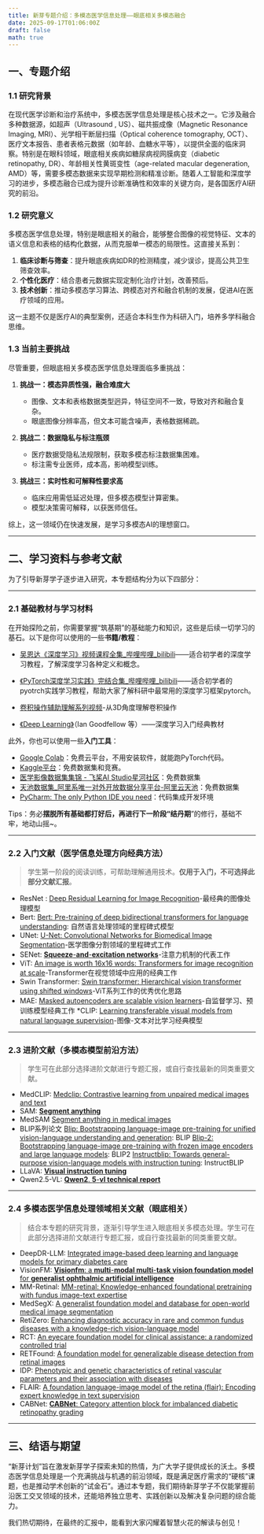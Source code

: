 ```yaml
---
title: 新芽专题介绍：多模态医学信息处理——眼底相关多模态融合
date: 2025-09-17T01:06:00Z
draft: false
math: true
---
```


## 一、专题介绍

### 1.1  研究背景

在现代医学诊断和治疗系统中，多模态医学信息处理是核心技术之一。它涉及融合多种数据源，如超声（Ultrasound , US）、磁共振成像（Magnetic Resonance Imaging, MRI）、光学相干断层扫描（Optical coherence tomography, OCT）、医疗文本报告、患者表格元数据（如年龄、血糖水平等），以提供全面的临床洞察。特别是在眼科领域，眼底相关疾病如糖尿病视网膜病变（diabetic retinopathy, DR）、年龄相关性黄斑变性（age-related macular degeneration, AMD）等，需要多模态数据来实现早期检测和精准诊断。随着人工智能和深度学习的进步，多模态融合已成为提升诊断准确性和效率的关键方向，是各国医疗AI研究的前沿。

### 1.2  研究意义

多模态医学信息处理，特别是眼底相关的融合，能够整合图像的视觉特征、文本的语义信息和表格的结构化数据，从而克服单一模态的局限性。这直接关系到：

1. **临床诊断与筛查**：提升眼底疾病如DR的检测精度，减少误诊，提高公共卫生筛查效率。
2. **个性化医疗**：结合患者元数据实现定制化治疗计划，改善预后。
3. **技术创新**：推动多模态学习算法、跨模态对齐和融合机制的发展，促进AI在医疗领域的应用。

这一主题不仅是医疗AI的典型案例，还适合本科生作为科研入门，培养多学科融合思维。

### 1.3  当前主要挑战

尽管重要，但眼底相关多模态医学信息处理面临多重挑战：

1. **挑战一：模态异质性强，融合难度大**

   * 图像、文本和表格数据类型迥异，特征空间不一致，导致对齐和融合复杂。
   * 眼底图像分辨率高，但文本可能含噪声，表格数据稀疏。

2. **挑战二：数据隐私与标注瓶颈**

   * 医疗数据受隐私法规限制，获取多模态标注数据集困难。
   * 标注需专业医师，成本高，影响模型训练。

3. **挑战三：实时性和可解释性要求高**

   * 临床应用需低延迟处理，但多模态模型计算密集。
   * 模型决策需可解释，以获医师信任。

综上，这一领域仍在快速发展，是学习多模态AI的理想窗口。

***

## 二、学习资料与参考文献

为了引导新芽学子逐步进入研究，本专题结构分为以下四部分：

***

### 2.1  基础教材与学习材料

在开始探险之前，你需要掌握“筑基期”的基础能力和知识，这些是后续一切学习的基石。以下是你可以使用的一些**书籍/教程**：


* [吴恩达《深度学习》视频课程全集_哔哩哔哩_bilibili](https://www.bilibili.com/video/BV16r4y1Y7jv/?spm_id_from=333.788.recommend_more_video.5&vd_source=5bb636547d46db0102d918c90e54da6f)——适合初学者的深度学习教程，了解深度学习各种定义和概念。

* [《PyTorch深度学习实践》完结合集_哔哩哔哩_bilibili](https://www.bilibili.com/video/BV1Y7411d7Ys/?spm_id_from=333.337.search-card.all.click&vd_source=5bb636547d46db0102d918c90e54da6f)——适合初学者的pyotrch实践学习教程，帮助大家了解科研中最常用的深度学习框架pytorch。
*  [卷积操作辅助理解系列视频](https://www.bilibili.com/video/BV16N411y7cV?spm_id_from=333.788.videopod.sections&vd_source=5bb636547d46db0102d918c90e54da6f)-从3D角度理解卷积操作
* [《Deep Learning》](https://www.deeplearningbook.org/)（Ian Goodfellow 等）——深度学习入门经典教材

此外，你也可以使用一些**入门工具**：

* [Google Colab](https://colab.research.google.com/)：免费云平台，不用安装软件，就能跑PyTorch代码。
* [Kaggle平台](https://www.kaggle.com/)：免费数据集和竞赛。
* [医学影像数据集集锦 - 飞桨AI Studio星河社区](https://aistudio.baidu.com/projectdetail/462184)：免费数据集
* [天池数据集_阿里系唯一对外开放数据分享平台-阿里云天池](https://tianchi.aliyun.com/dataset/public?spm=a2c22.12282016.0.0.2b566e12ETIBEO)：免费数据集
* [PyCharm: The only Python IDE you need](https://www.jetbrains.com/pycharm/)：代码集成开发环境


Tips：务必**摆脱所有基础都打好后，再进行下一阶段“结丹期**”的修行，基础不牢，地动山摇~。

***

### 2.2  入门文献（医学信息处理方向经典方法）

> 学生第一阶段的阅读训练，可帮助理解通用技术。**仅用于入门，不可选择此部分文献汇报**。

* ResNet : [Deep Residual Learning for Image Recognition](https://openaccess.thecvf.com/content_cvpr_2016/papers/He_Deep_Residual_Learning_CVPR_2016_paper.pdf)-最经典的图像处理模型
* Bert: [Bert: Pre-training of deep bidirectional transformers for language understanding](https://aclanthology.org/N19-1423/?utm_campaign=The+Batch&utm_source=hs_email&utm_medium=email&_hsenc=p2ANqtz-_m9bbH_7ECE1h3lZ3D61TYg52rKpifVNjL4fvJ85uqggrXsWDBTB7YooFLJeNXHWqhvOyC): 自然语言处理领域的里程碑式模型
* UNet: [U-Net: Convolutional Networks for Biomedical Image Segmentation](https://arxiv.org/pdf/1505.04597)-医学图像分割领域的里程碑式工作
* SENet:  [**Squeeze**-**and**-**excitation networks**](http://openaccess.thecvf.com/content_cvpr_2018/html/Hu_Squeeze-and-Excitation_Networks_CVPR_2018_paper.html)-注意力机制的代表工作
* ViT:  [An image is worth 16x16 words: Transformers for image recognition at scale](https://arxiv.org/pdf/2010.11929/1000)-Transformer在视觉领域中应用的经典工作
* Swin Transformer: [Swin transformer: Hierarchical vision transformer using shifted windows](https://openaccess.thecvf.com/content/ICCV2021/html/Liu_Swin_Transformer_Hierarchical_Vision_Transformer_Using_Shifted_Windows_ICCV_2021_paper)-ViT系列工作的优秀优化思路 
* MAE: [Masked autoencoders are scalable vision learners](https://openaccess.thecvf.com/content/CVPR2022/html/He_Masked_Autoencoders_Are_Scalable_Vision_Learners_CVPR_2022_paper)-自监督学习、预训练模型经典工作
*CLIP: [Learning transferable visual models from natural language supervision](http://proceedings.mlr.press/v139/radford21a)-图像-文本对比学习经典模型

***

### 2.3  进阶文献（多模态模型前沿方法）

> 学生可在此部分选择进阶文献进行专题汇报，或自行查找最新的同类重要文献。

* MedCLIP: [Medclip: Contrastive learning from unpaired medical images and text](https://pmc.ncbi.nlm.nih.gov/articles/PMC11323634/)
* SAM: [**Segment anything**](http://openaccess.thecvf.com/content/ICCV2023/html/Kirillov_Segment_Anything_ICCV_2023_paper.html)
* MedSAM [Segment anything in medical images](https://www.nature.com/articles/s41467-024-44824-z)
* BLIP系列论文
[Blip: Bootstrapping language-image pre-training for unified vision-language understanding and generation](https://proceedings.mlr.press/v162/li22n.html): BLIP
[Blip-2: Bootstrapping language-image pre-training with frozen image encoders and large language models](https://proceedings.mlr.press/v202/li23q): BLIP2
[Instructblip: Towards general-purpose vision-language models with instruction tuning](https://proceedings.neurips.cc/paper_files/paper/2023/hash/9a6a435e75419a836fe47ab6793623e6-Abstract-Conference.html): InstructBLIP
* LLaVA: [**Visual instruction tuning**](https://proceedings.neurips.cc/paper_files/paper/2023/hash/6dcf277ea32ce3288914faf369fe6de0-Abstract-Conference.html)
* Qwen2.5-VL: [**Qwen2**. **5**-**vl technical report**](https://arxiv.org/abs/2502.13923)




***

### 2.4  多模态医学信息处理领域相关文献（眼底相关）

> 结合本专题的研究背景，逐渐引导学生进入眼底相关多模态处理。学生可在此部分选择进阶文献进行专题汇报，或自行查找最新的同类重要文献。
>
> 
* DeepDR-LLM: [Integrated image-based deep learning and language models for primary diabetes care](https://www.nature.com/articles/s41591-024-03139-8)
* VisionFM: [**Visionfm**: a **multi**-**modal multi**-**task vision foundation model** for **generalist ophthalmic artificial intelligence**](https://arxiv.org/abs/2310.04992)
* MM-Retinal: [MM-retinal: Knowledge-enhanced foundational pretraining with fundus image-text expertise](https://link.springer.com/chapter/10.1007/978-3-031-72378-0_67)
* MedSegX: [A generalist foundation model and database for open-world medical image segmentation](https://www.nature.com/articles/s41551-025-01497-3)
* RetiZero: [Enhancing diagnostic accuracy in rare and common fundus diseases with a knowledge-rich vision-language model](https://www.nature.com/articles/s41467-025-60577-9)
* RCT: [An eyecare foundation model for clinical assistance: a randomized controlled trial](https://www.nature.com/articles/s41591-025-03900-7)
* RETFound: [A foundation model for generalizable disease detection from retinal images](https://www.nature.com/articles/s41586-023-06555-x)
* IDP: [Phenotypic and genetic characteristics of retinal vascular parameters and their association with diseases](https://www.nature.com/articles/s41467-024-52334-1)
* FLAIR: [A foundation language-image model of the retina (flair): Encoding expert knowledge in text supervision](https://www.sciencedirect.com/science/article/pii/S1361841524002822)
* CABNet: [**CABNet**: Category attention block for imbalanced diabetic retinopathy grading](https://ieeexplore.ieee.org/abstract/document/9195035/)
***

## 三、结语与期望

“新芽计划”旨在激发新芽学子探索未知的热情，为广大学子提供成长的沃土。多模态医学信息处理是一个充满挑战与机遇的前沿领域，既是满足医疗需求的“硬核”课题，也是推动学术创新的“试金石”。通过本专题，我们期待新芽学子不仅能掌握前沿医工交叉领域的技术，还能培养独立思考、实践创新以及解决复杂问题的综合能力。

我们热切期待，在最终的汇报中，能看到大家闪耀着智慧火花的解读与创见！
